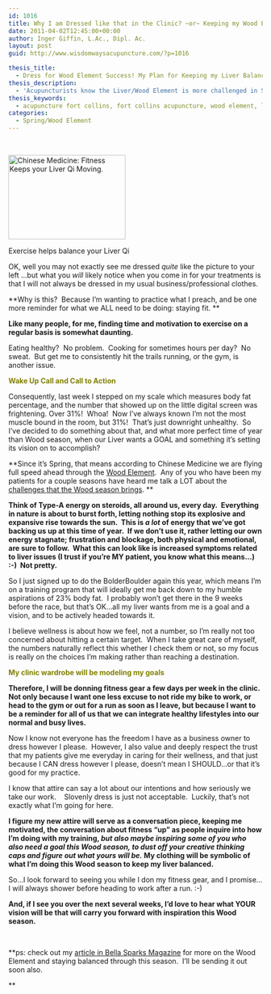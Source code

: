 ```yaml
---
id: 1016
title: Why I am Dressed like that in the Clinic? ~or~ Keeping my Wood Element Happy!
date: 2011-04-02T12:45:00+00:00
author: Inger Giffin, L.Ac., Dipl. Ac.
layout: post
guid: http://www.wisdomwaysacupuncture.com/?p=1016

thesis_title:
  - Dress for Wood Element Success! My Plan for Keeping my Liver Balanced
thesis_description:
  - 'Acupuncturists know the Liver/Wood Element is more challenged in Spring.  A goal like exercise to move the Qi is a great step towards staying balanced. '
thesis_keywords:
  - acupuncture fort collins, fort collins acupuncture, wood element, liver imbalance
categories:
  - Spring/Wood Element
---
```

&nbsp;

<div id="attachment_1017" style="width: 242px" class="wp-caption alignleft">
  <a href="http://www.wisdomwaysacupuncture.com/wp-content/uploads/2011/04/vintagefitness.jpg"><img class=" wp-image-1017" title="Fitness Keeps your Liver Qi Moving" src="http://www.wisdomwaysacupuncture.com/wp-content/uploads/2011/04/vintagefitness-150x108.jpg" alt="Chinese Medicine: Fitness Keeps your Liver Qi Moving." width="232" height="167" srcset="http://www.wisdomwaysacupuncture.com/wp-content/uploads/2011/04/vintagefitness-150x108.jpg 150w, http://www.wisdomwaysacupuncture.com/wp-content/uploads/2011/04/vintagefitness.jpg 264w" sizes="(max-width: 232px) 100vw, 232px" /></a>
  
  <p class="wp-caption-text">
    Exercise helps balance your Liver Qi
  </p>
</div>

OK, well you may not exactly see me dressed _quite_ like the picture to your left &#8230;but what you _will_ likely notice when you come in for your treatments is that I will not always be dressed in my usual business/professional clothes.

**Why is this?  Because I&#8217;m wanting to practice what I preach, and be one more reminder for what we ALL need to be doing: staying fit. ** 

**Like many people, for me, finding time and motivation to exercise on a regular basis is somewhat daunting.**

Eating healthy?  No problem.  Cooking for sometimes hours per day?  No sweat.  But get me to consistently hit the trails running, or the gym, is another issue.

**<span style="color: #808000;">Wake Up Call and Call to Action</span>**

Consequently, last week I stepped on my scale which measures body fat percentage, and the number that showed up on the little digital screen was frightening. Over 31%!  Whoa!  Now I&#8217;ve always known I&#8217;m not the most muscle bound in the room, but 31%!  That&#8217;s just downright unhealthy.  So I&#8217;ve decided to do something about that, and what more perfect time of year than Wood season, when our Liver wants a GOAL and something it&#8217;s setting its vision on to accomplish?

**Since it&#8217;s Spring, that means according to Chinese Medicine we are flying full speed ahead through the [Wood Element](http://www.wisdomwaysacupuncture.com/2018/05/15/ready-set-wood-season-what-acupuncture-theory-has-to-say-about-spring/).  Any of you who have been my patients for a couple seasons have heard me talk a LOT about the [challenges that the Wood season brings](http://www.wisdomwaysacupuncture.com/2018/04/15/wood-element-agitation-tips/). ** 

**Think of Type-A energy on steroids, all around us, every day.  Everything in nature is about to burst forth, letting nothing stop its explosive and expansive rise towards the sun.  This is _a lot_ of energy that we&#8217;ve got backing us up at this time of year.  If we don&#8217;t use it, rather letting our own energy stagnate; frustration and blockage, both physical and emotional, are sure to follow.  What this can look like is increased symptoms related to liver issues (I trust if you&#8217;re MY patient, you know what this means&#8230;) :-)  Not pretty.**

So I just signed up to do the BolderBoulder again this year, which means I&#8217;m on a training program that will ideally get me back down to my humble aspirations of 23% body fat.  I probably won&#8217;t get there in the 9 weeks before the race, but that&#8217;s OK&#8230;all my liver wants from me is a goal and a vision, and to be actively headed towards it.

I believe wellness is about how we feel, not a number, so I&#8217;m really not too concerned about hitting a certain target.  When I take great care of myself, the numbers naturally reflect this whether I check them or not, so my focus is really on the choices I&#8217;m making rather than reaching a destination.

**<span style="color: #808000;">My clinic wardrobe will be modeling my goals</span>** 

**Therefore, I will be donning fitness gear a few days per week in the clinic.  Not only because I want one less excuse to not ride my bike to work, or head to the gym or out for a run as soon as I leave, but because I want to be a reminder for all of us that we can integrate healthy lifestyles into our normal and busy lives.**

Now I know not everyone has the freedom I have as a business owner to dress however I please.  However, I also value and deeply respect the trust that my patients give me everyday in caring for their wellness, and that just because I CAN dress however I please, doesn&#8217;t mean I SHOULD&#8230;or that it&#8217;s good for my practice.

I know that attire can say a lot about our intentions and how seriously we take our work.    Slovenly dress is just not acceptable.  Luckily, that&#8217;s not exactly what I&#8217;m going for here.

**I figure my new attire will serve as a conversation piece, keeping me motivated, the conversation about fitness &#8220;up&#8221; as people inquire into how I&#8217;m doing with my training, _but also maybe inspiring some of you who also need a goal this Wood season, to dust off your creative thinking caps and figure out what yours will be._ My clothing will be symbolic of what I&#8217;m doing this Wood season to keep my liver balanced.** 

So&#8230;I look forward to seeing you while I don my fitness gear, and I promise&#8230;I will always shower before heading to work after a run. :-)

**And, if I see you over the next several weeks, I&#8217;d love to hear what YOUR vision will be that will carry you forward with inspiration this Wood season.**

&nbsp;

**ps: check out my <a href="http://r20.rs6.net/tn.jsp?llr=lem6kddab&et=1104930867875&s=32&e=001rlhHi2fluzQ94TTi1kdckFTHAmSU9qPC3wCg3256xrBM8R4g-GOi2_COQzZwkqVFrtmTJoa56S7iRTM1gv0B-yf9Aq2ArrFvJLuHTxfdEh6slBQURKZtcyKi_-qTo_Bh7NuuwOCQCcKwheKcSZGLvwdC-Xvuhd7jdIKnzboH3-h-UY_lSS6tFw==" target="_blank" rel="noopener">article in Bella Sparks Magazine</a> for more on the Wood Element and staying balanced through this season.  I&#8217;ll be sending it out soon also.
  
**